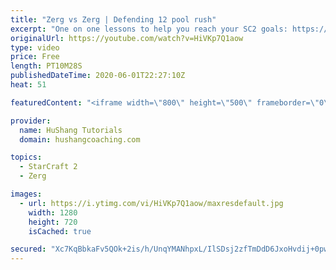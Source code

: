 ```yaml
---
title: "Zerg vs Zerg | Defending 12 pool rush"
excerpt: "One on one lessons to help you reach your SC2 goals: https://www.hushangcoaching.com ------------------------------------------------------------------------------------------------------- In this guide we take a look at how to defend one of the most infamous \"zerg rushes\" in sc2: the 12 pool. This rush"
originalUrl: https://youtube.com/watch?v=HiVKp7Q1aow
type: video
price: Free
length: PT10M28S
publishedDateTime: 2020-06-01T22:27:10Z
heat: 51

featuredContent: "<iframe width=\"800\" height=\"500\" frameborder=\"0\" src=\"https://www.youtube.com/embed/HiVKp7Q1aow\" allow=\"accelerometer; autoplay; encrypted-media; gyroscope; picture-in-picture\" allowfullscreen></iframe>"

provider:
  name: HuShang Tutorials
  domain: hushangcoaching.com

topics:
  - StarCraft 2
  - Zerg

images:
  - url: https://i.ytimg.com/vi/HiVKp7Q1aow/maxresdefault.jpg
    width: 1280
    height: 720
    isCached: true

secured: "Xc7KqBbkaFv5QOk+2is/h/UnqYMANhpxL/IlSDsj2zfTmDdD6JxoHvdij+0pw5KrrQ5gdR6nXUmSNIoOLVbN6lvEp4Cpa9jgryncpW0xmGqfpCD0wjbuu8XOF8ZyGiQztJleCSLaJIgrgbER7L52g8Rz1xBzF/zgsPOvVE4cDI0S/LPlJu+iLRqNXwpYMVrK2c8/SzfAJVWQSTp3ltTKTdXhmo/NNDVzlx95nsMLd4qG400+/1QtsmPMERviAM3rBSawHtWBpKulj6W5/3/nga1thv9unv+hSUYsDDsvWLjrweAEAUtUK6dIU4gWSXVbpMeJ3DvRWe1pfis0KOtjsTgTb9Me1wVqkaDyLzMqPDkuh12lLCYWKyhmjcqYnIW4s4+FOGleucLfQ8d9AK4jImkMdumLBCT/FmFIFLCCPSw=;v87boO7hggDpwg7NX0A2wg=="
---
```


